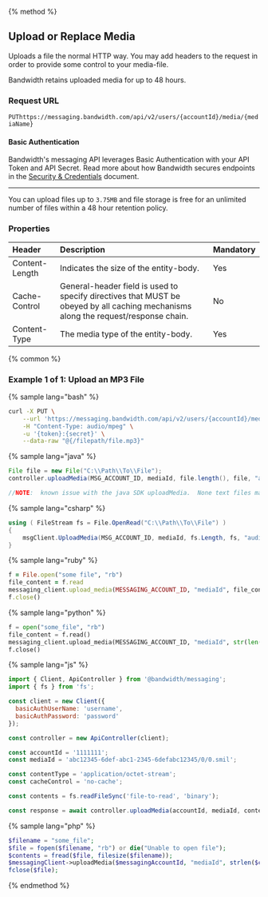 {% method %}

## Upload or Replace Media
Uploads a file the normal HTTP way. You may add headers to the request in order to provide some control to your media-file.

Bandwidth retains uploaded media for up to 48 hours.

### Request URL
<code class="put">PUT</code>`https://messaging.bandwidth.com/api/v2/users/{accountId}/media/{mediaName}`

#### Basic Authentication

Bandwidth's messaging API leverages Basic Authentication with your API Token and API Secret. Read more about how Bandwidth secures endpoints in the [Security & Credentials](../../../guides/accountCredentials.md) document.

---

<aside class="alert general small">
<p>
You can upload files up to <code>3.75MB</code> and file storage is free for an unlimited number of files within a 48 hour retention policy.
</p>
</aside>

### Properties
| Header         | Description                                                                                                                        | Mandatory |
|:---------------|:-----------------------------------------------------------------------------------------------------------------------------------|:----------|
| Content-Length | Indicates the size of the entity-body.                                                                                             | Yes       |
| Cache-Control  | General-header field is used to specify directives that MUST be obeyed by all caching mechanisms along the request/response chain. | No        |
| Content-Type   | The media type of the entity-body.                                                                                                 | Yes        |

{% common %}

### Example 1 of 1: Upload an MP3 File

{% sample lang="bash" %}

```bash
curl -X PUT \
    --url 'https://messaging.bandwidth.com/api/v2/users/{accountId}/media/{file.mp3}' \
    -H "Content-Type: audio/mpeg" \
    -u '{token}:{secret}' \
    --data-raw "@{/filepath/file.mp3}"
```

{% sample lang="java" %}

```java
File file = new File("C:\\Path\\To\\File");
controller.uploadMedia(MSG_ACCOUNT_ID, mediaId, file.length(), file, "audio/wav", false);

//NOTE:  known issue with the java SDK uploadMedia.  None text files may be corrupt.
```

{% sample lang="csharp" %}

```csharp
using ( FileStream fs = File.OpenRead("C:\\Path\\To\\File") )
{
    msgClient.UploadMedia(MSG_ACCOUNT_ID, mediaId, fs.Length, fs, "audio/wav");
}
```


{% sample lang="ruby" %}

```ruby
f = File.open("some file", "rb")
file_content = f.read
messaging_client.upload_media(MESSAGING_ACCOUNT_ID, "mediaId", file_content.length.to_s, file_content, :content_type => "application/octet-stream", :cache_control => "no-cache")
f.close()
```

{% sample lang="python" %}

```python
f = open("some_file", "rb")
file_content = f.read()
messaging_client.upload_media(MESSAGING_ACCOUNT_ID, "mediaId", str(len(file_content)), body=file_content)
f.close()
```

{% sample lang="js" %}

```js
import { Client, ApiController } from '@bandwidth/messaging';
import { fs } from 'fs';

const client = new Client({
  basicAuthUserName: 'username',
  basicAuthPassword: 'password'
});

const controller = new ApiController(client);

const accountId = '1111111';
const mediaId = 'abc12345-6def-abc1-2345-6defabc12345/0/0.smil';

const contentType = 'application/octet-stream';
const cacheControl = 'no-cache';

const contents = fs.readFileSync('file-to-read', 'binary');

const response = await controller.uploadMedia(accountId, mediaId, contents.length, contents, contentType, cacheControl);
```

{% sample lang="php" %}

```php
$filename = "some_file";
$file = fopen($filename, "rb") or die("Unable to open file");
$contents = fread($file, filesize($filename));
$messagingClient->uploadMedia($messagingAccountId, "mediaId", strlen($contents), $contents);
fclose($file);
```

{% endmethod %}
